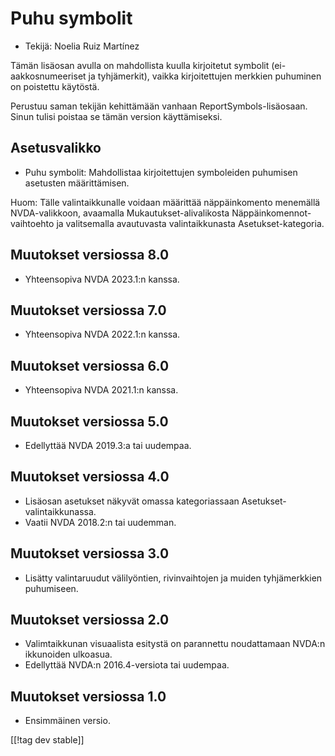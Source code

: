 # Puhu symbolit #

*	Tekijä: Noelia Ruiz Martínez

Tämän lisäosan avulla on mahdollista kuulla kirjoitetut symbolit
(ei-aakkosnumeeriset ja tyhjämerkit), vaikka kirjoitettujen merkkien
puhuminen on poistettu käytöstä.

Perustuu saman tekijän kehittämään vanhaan ReportSymbols-lisäosaan. Sinun
tulisi poistaa se tämän version käyttämiseksi.

## Asetusvalikko ##
*	Puhu symbolit: Mahdollistaa kirjoitettujen symboleiden puhumisen asetusten
  määrittämisen.

Huom: Tälle valintaikkunalle voidaan määrittää näppäinkomento menemällä
NVDA-valikkoon, avaamalla Mukautukset-alivalikosta
Näppäinkomennot-vaihtoehto ja valitsemalla avautuvasta valintaikkunasta
Asetukset-kategoria.

## Muutokset versiossa 8.0
* Yhteensopiva NVDA 2023.1:n kanssa.

## Muutokset versiossa 7.0
* Yhteensopiva NVDA 2022.1:n kanssa.

## Muutokset versiossa 6.0
* Yhteensopiva NVDA 2021.1:n kanssa.

## Muutokset versiossa 5.0 ##
*	Edellyttää NVDA 2019.3:a tai uudempaa.

## Muutokset versiossa 4.0 ##
* Lisäosan asetukset näkyvät omassa kategoriassaan
  Asetukset-valintaikkunassa.
* Vaatii NVDA 2018.2:n tai uudemman.

## Muutokset versiossa 3.0 ##
* Lisätty valintaruudut välilyöntien, rivinvaihtojen ja muiden tyhjämerkkien
  puhumiseen.

## Muutokset versiossa 2.0 ##
*	Valimtaikkunan visuaalista esitystä on parannettu noudattamaan NVDA:n
  ikkunoiden ulkoasua.
*	Edellyttää NVDA:n 2016.4-versiota tai uudempaa.

## Muutokset versiossa 1.0 ##
*	Ensimmäinen versio.

[[!tag dev stable]]

